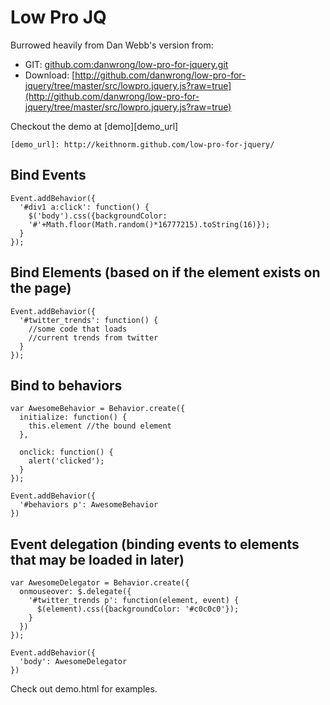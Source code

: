 # Low Pro JQ

Burrowed heavily from Dan Webb's version from:
* GIT: [github.com:danwrong/low-pro-for-jquery.git](github.com:danwrong/low-pro-for-jquery.git)
* Download: [http://github.com/danwrong/low-pro-for-jquery/tree/master/src/lowpro.jquery.js?raw=true](http://github.com/danwrong/low-pro-for-jquery/tree/master/src/lowpro.jquery.js?raw=true)

Checkout the demo at [demo][demo_url]

    [demo_url]: http://keithnorm.github.com/low-pro-for-jquery/

## Bind Events
    Event.addBehavior({
      '#div1 a:click': function() {
        $('body').css({backgroundColor: 
        '#'+Math.floor(Math.random()*16777215).toString(16)});
      }
    });

## Bind Elements (based on if the element exists on the page)

    Event.addBehavior({
      '#twitter_trends': function() {
        //some code that loads
        //current trends from twitter
      }
    });
    

## Bind to behaviors
    
    var AwesomeBehavior = Behavior.create({
      initialize: function() {
        this.element //the bound element
      },

      onclick: function() {
        alert('clicked');
      }
    });

    Event.addBehavior({
      '#behaviors p': AwesomeBehavior
    })
    
## Event delegation (binding events to elements that may be loaded in later)

    var AwesomeDelegator = Behavior.create({
      onmouseover: $.delegate({
        '#twitter_trends p': function(element, event) {
          $(element).css({backgroundColor: '#c0c0c0'});
        }
      })
    });

    Event.addBehavior({
      'body': AwesomeDelegator
    })
    
Check out demo.html for examples.

